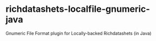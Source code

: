 # richdatashets-localfile-gnumeric-java
Gnumeric File Format plugin for Locally-backed Richdatashets (in Java)
